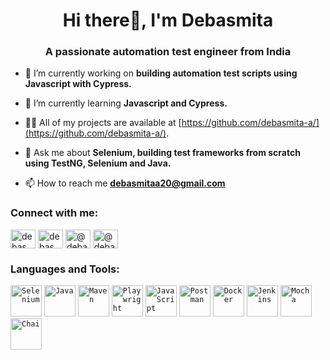 <h1 align="center">Hi there👋, I'm Debasmita</h1>
<h3 align="center">A passionate automation test engineer from India</h3>

- 🔭 I’m currently working on **building automation test scripts using Javascript with Cypress.**

- 🌱 I’m currently learning **Javascript and Cypress.**

- 👨‍💻 All of my projects are available at [https://github.com/debasmita-a/](https://github.com/debasmita-a/).

- 💬 Ask me about **Selenium, building test frameworks from scratch using TestNG, Selenium and Java.**

- 📫 How to reach me **debasmitaa20@gmail.com**

<h3 align="left">Connect with me:</h3>
<p align="left">
<a href="https://dev.to/debasmita-a" target="blank"><img align="center" src="https://raw.githubusercontent.com/rahuldkjain/github-profile-readme-generator/master/src/images/icons/Social/devto.svg" alt="debasmita-a" height="30" width="40" /></a>
<a href="https://linkedin.com/in/debasmita-adhikari" target="blank"><img align="center" src="https://raw.githubusercontent.com/rahuldkjain/github-profile-readme-generator/master/src/images/icons/Social/linked-in-alt.svg" alt="debasmita-adhikari" height="30" width="40" /></a>
<a href="https://hashnode.com/@debasmita-a" target="blank"><img align="center" src="https://raw.githubusercontent.com/rahuldkjain/github-profile-readme-generator/master/src/images/icons/Social/hashnode.svg" alt="@debasmita-a" height="30" width="40" /></a>
<a href="https://medium.com/@debasmita-a" target="blank"><img align="center" src="https://raw.githubusercontent.com/rahuldkjain/github-profile-readme-generator/master/src/images/icons/Social/medium.svg" alt="@debasmita-a" height="30" width="40" /></a>
</p>

<h3 align="left">Languages and Tools:</h3>
<p align="left"> <code><img width="50" src="https://raw.githubusercontent.com/marwin1991/profile-technology-icons/refs/heads/main/icons/selenium.png" alt="Selenium" title="Selenium"/></code>
	<code><img width="50" src="https://raw.githubusercontent.com/marwin1991/profile-technology-icons/refs/heads/main/icons/java.png" alt="Java" title="Java"/></code>
	<code><img width="50" src="https://raw.githubusercontent.com/marwin1991/profile-technology-icons/refs/heads/main/icons/maven.png" alt="Maven" title="Maven"/></code>
	<code><img width="50" src="https://raw.githubusercontent.com/marwin1991/profile-technology-icons/refs/heads/main/icons/playwright.png" alt="Playwright" title="Playwright"/></code>
	<code><img width="50" src="https://raw.githubusercontent.com/marwin1991/profile-technology-icons/refs/heads/main/icons/javascript.png" alt="JavaScript" title="JavaScript"/></code>
	<code><img width="50" src="https://raw.githubusercontent.com/marwin1991/profile-technology-icons/refs/heads/main/icons/postman.png" alt="Postman" title="Postman"/></code>
	<code><img width="50" src="https://raw.githubusercontent.com/marwin1991/profile-technology-icons/refs/heads/main/icons/docker.png" alt="Docker" title="Docker"/></code>
	<code><img width="50" src="https://raw.githubusercontent.com/marwin1991/profile-technology-icons/refs/heads/main/icons/jenkins.png" alt="Jenkins" title="Jenkins"/></code>
	<code><img width="50" src="https://raw.githubusercontent.com/marwin1991/profile-technology-icons/refs/heads/main/icons/mocha.png" alt="Mocha" title="Mocha"/></code> 
        <code><img width="50" src="https://raw.githubusercontent.com/marwin1991/profile-technology-icons/refs/heads/main/icons/chai.png" alt="Chai" title="Chai"/></code> </p>


